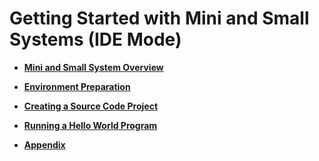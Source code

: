# Getting Started with Mini and Small Systems (IDE Mode)



- **[Mini and Small System Overview](quickstart-ide-lite-overview.md)**

- **[Environment Preparation](quickstart-ide-lite-env-setup.md)**

- **[Creating a Source Code Project](quickstart-ide-lite-create-project.md)**

- **[Running a Hello World Program](quickstart-ide-lite-steps.md)**

- **[Appendix](quickstart-ide-lite-appendix.md)**
